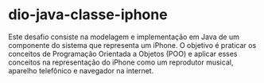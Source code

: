# dio-java-classe-iphone
Este desafio consiste na modelagem e implementação em Java de um componente do sistema que representa um iPhone. O objetivo é praticar os conceitos de Programação Orientada a Objetos (POO) e aplicar esses conceitos na representação do iPhone como um reprodutor musical, aparelho telefônico e navegador na internet.
